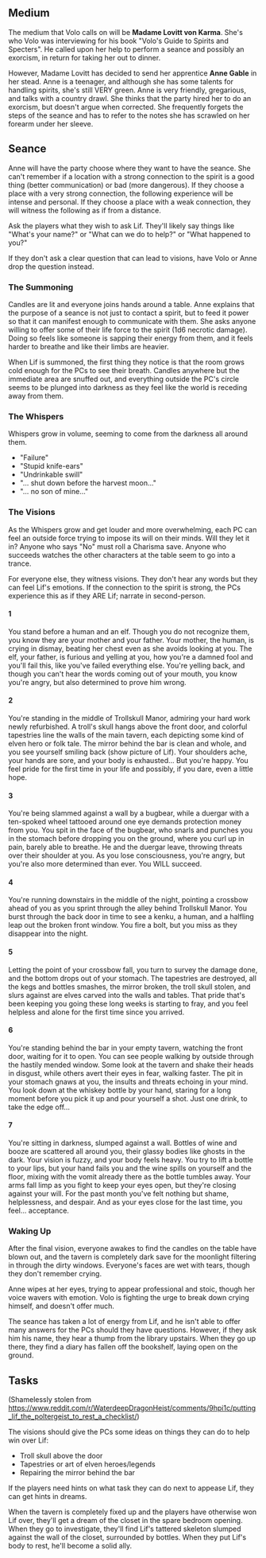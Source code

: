 ## Medium

The medium that Volo calls on will be **Madame Lovitt von Karma**. She's who Volo was interviewing for his book "Volo's Guide to Spirits and Specters". He called upon her help to perform a seance and possibly an exorcism, in return for taking her out to dinner.

However, Madame Lovitt has decided to send her apprentice **Anne Gable** in her stead. Anne is a teenager, and although she has some talents for handling spirits, she's still VERY green. Anne is very friendly, gregarious, and talks with a country drawl. She thinks that the party hired her to do an exorcism, but doesn't argue when corrected. She frequently forgets the steps of the seance and has to refer to the notes she has scrawled on her forearm under her sleeve.

## Seance

Anne will have the party choose where they want to have the seance. She can't remember if a location with a strong connection to the spirit is a good thing (better communication) or bad (more dangerous). If they choose a place with a very strong connection, the following experience will be intense and personal. If they choose a place with a weak connection, they will witness the following as if from a distance.

Ask the players what they wish to ask Lif. They'll likely say things like "What's your name?" or "What can we do to help?" or "What happened to you?"

If they don't ask a clear question that can lead to visions, have Volo or Anne drop the question instead.
 
### The Summoning

Candles are lit and everyone joins hands around a table. Anne explains that the purpose of a seance is not just to contact a spirit, but to feed it power so that it can manifest enough to communicate with them. She asks anyone willing to offer some of their life force to the spirit (1d6 necrotic damage). Doing so feels like someone is sapping their energy from them, and it feels harder to breathe and like their limbs are heavier.

When Lif is summoned, the first thing they notice is that the room grows cold enough for the PCs to see their breath. Candles anywhere but the immediate area are snuffed out, and everything outside the PC's circle seems to be plunged into darkness as they feel like the world is receding away from them.

### The Whispers

Whispers grow in volume, seeming to come from the darkness all around them. 

* "Failure"
* "Stupid knife-ears"
* "Undrinkable swill"
* "... shut down before the harvest moon..."
* "... no son of mine..."

### The Visions

As the Whispers grow and get louder and more overwhelming, each PC can feel an outside force trying to impose its will on their minds. Will they let it in? Anyone who says "No" must roll a Charisma save. Anyone who succeeds watches the other characters at the table seem to go into a trance.

For everyone else, they witness visions. They don't hear any words but they can feel Lif's emotions. If the connection to the spirit is strong, the PCs experience this as if they ARE Lif; narrate in second-person.

#### 1

You stand before a human and an elf. Though you do not recognize them, you know they are your mother and your father. Your mother, the human, is crying in dismay, beating her chest even as she avoids looking at you. The elf, your father, is furious and yelling at you, how you're a damned fool and you'll fail this, like you've failed everything else. You're yelling back, and though you can't hear the words coming out of your mouth, you know you're angry, but also determined to prove him wrong.

#### 2

You're standing in the middle of Trollskull Manor, admiring your hard work newly refurbished. A troll's skull hangs above the front door, and colorful tapestries line the walls of the main tavern, each depicting some kind of elven hero or folk tale. The mirror behind the bar is clean and whole, and you see yourself smiling back (show picture of Lif). Your shoulders ache, your hands are sore, and your body is exhausted... But you're happy. You feel pride for the first time in your life and possibly, if you dare, even a little hope.

#### 3

You're being slammed against a wall by a bugbear, while a duergar with a ten-spoked wheel tattooed around one eye demands protection money from you. You spit in the face of the bugbear, who snarls and punches you in the stomach before dropping you on the ground, where you curl up in pain, barely able to breathe. He and the duergar leave, throwing threats over their shoulder at you. As you lose consciousness, you're angry, but you're also more determined than ever. You WILL succeed.

#### 4

You're running downstairs in the middle of the night, pointing a crossbow ahead of you as you sprint through the alley behind Trollskull Manor. You burst through the back door in time to see a kenku, a human, and a halfling leap out the broken front window. You fire a bolt, but you miss as they disappear into the night. 

#### 5

Letting the point of your crossbow fall, you turn to survey the damage done, and the bottom drops out of your stomach. The tapestries are destroyed, all the kegs and bottles smashes, the mirror broken, the troll skull stolen, and slurs against are elves carved into the walls and tables. That pride that's been keeping you going these long weeks is starting to fray, and you feel helpless and alone for the first time since you arrived.

#### 6

You're standing behind the bar in your empty tavern, watching the front door, waiting for it to open. You can see people walking by outside through the hastily mended window. Some look at the tavern and shake their heads in disgust, while others avert their eyes in fear, walking faster. The pit in your stomach gnaws at you, the insults and threats echoing in your mind. You look down at the whiskey bottle by your hand, staring for a long moment before you pick it up and pour yourself a shot. Just one drink, to take the edge off...

#### 7

You're sitting in darkness, slumped against a wall. Bottles of wine and booze are scattered all around you, their glassy bodies like ghosts in the dark. Your vision is fuzzy, and your body feels heavy. You try to lift a bottle to your lips, but your hand fails you and the wine spills on yourself and the floor, mixing with the vomit already there as the bottle tumbles away. Your arms fall limp as you fight to keep your eyes open, but they're closing against your will. For the past month you've felt nothing but shame, helplessness, and despair. And as your eyes close for the last time, you feel... acceptance.

### Waking Up

After the final vision, everyone awakes to find the candles on the table have blown out, and the tavern is completely dark save for the moonlight filtering in through the dirty windows. Everyone's faces are wet with tears, though they don't remember crying.

Anne wipes at her eyes, trying to appear professional and stoic, though her voice wavers with emotion. Volo is fighting the urge to break down crying himself, and doesn't offer much.

The seance has taken a lot of energy from Lif, and he isn't able to offer many answers for the PCs should they have questions. However, if they ask him his name, they hear a thump from the library upstairs. When they go up there, they find a diary has fallen off the bookshelf, laying open on the ground.

## Tasks

(Shamelessly stolen from <https://www.reddit.com/r/WaterdeepDragonHeist/comments/9hpi1c/putting_lif_the_poltergeist_to_rest_a_checklist/>)

The visions should give the PCs some ideas on things they can do to help win over Lif:

* Troll skull above the door
* Tapestries or art of elven heroes/legends
* Repairing the mirror behind the bar

If the players need hints on what task they can do next to appease Lif, they can get hints in dreams.

When the tavern is completely fixed up and the players have otherwise won Lif over, they'll get a dream of the closet in the spare bedroom opening. When they go to investigate, they'll find Lif's tattered skeleton slumped against the wall of the closet, surrounded by bottles. When they put Lif's body to rest, he'll become a solid ally.